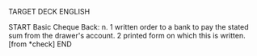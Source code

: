 TARGET DECK
ENGLISH

START
Basic
Cheque
Back: n. 1 written order to a bank to pay the stated sum from the drawer's account. 2 printed form on which this is written. [from *check]
END
